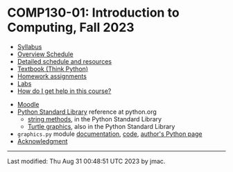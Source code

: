 # COMP130-01: Introduction to Computing, Fall 2023

<!-- ![WCBC with cat](wcbc-cat.jpg) -->

* [Syllabus](syllabus-8-24-2023.docx)
* [Overview Schedule](schedule-8-25-2023.xlsx)  <!-- &nbsp;&nbsp;&nbsp;<font color="red">UPDATED on 9/18/2022</font> -->
* [Detailed schedule and resources](resources)
* [Textbook (Think Python)](https://greenteapress.com/wp/think-python-2e/)
* [Homework assignments](hw)
* [Labs](labs)
* [How do I get help in this course?](help.md)
<!-- * [Exams](exams.md)&nbsp;&nbsp;&nbsp;<font color="red">UPDATED on 5/2/2023</font> -->
* [Moodle](https://lms.dickinson.edu/course/view.php?id=52046)
* [Python Standard Library](https://docs.python.org/3/library/index.html) reference at python.org
  - [string
    methods](https://docs.python.org/3/library/stdtypes.html#string-methods),
    in the Python Standard Library
  - [Turtle graphics](https://docs.python.org/3/library/turtle.html), also in the Python Standard Library
* `graphics.py` module [documentation](https://mcsp.wartburg.edu/zelle/python/graphics/graphics/graphref.html), [code](https://mcsp.wartburg.edu/zelle/python/graphics.py), [author's Python page](https://mcsp.wartburg.edu/zelle/python/)
* [Acknowledgment](acknowledgment.md)


----
Last modified: Thu Aug 31 00:48:51 UTC 2023 by jmac.
